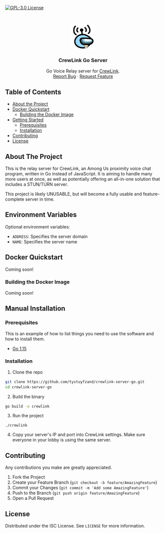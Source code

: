[![GPL-3.0 License][license-shield]][license-url]

<br />
<p align="center">
  <a href="https://github.com/tystuyfzand/crewlink-server-go">
    <img src="assets/images/logo.png" alt="Logo" width="80" height="80">
  </a>

<h3 align="center">CrewLink Go Server</h3>

  <p align="center">
    Go Voice Relay server for <a href="https://github.com/ottomated/crewlink">CrewLink</a>.
    <br />
    <a href="https://github.com/tystuyfzand/crewlink-server-go/issues">Report Bug</a>
    ·
    <a href="https://github.com/tystuyfzand/crewlink-server-go/issues">Request Feature</a>
  </p>
</p>



<!-- TABLE OF CONTENTS -->
## Table of Contents

* [About the Project](#about-the-project)
* [Docker Quickstart](#docker-quickstart)
    * [Building the Docker Image](#building-the-docker-image)
* [Getting Started](#getting-started)
    * [Prerequisites](#prerequisites)
    * [Installation](#installation)
* [Contributing](#contributing)
* [License](#license)



<!-- ABOUT THE PROJECT -->
## About The Project

This is the relay server for CrewLink, an Among Us proximity voice chat program, written in Go instead of JavaScript. It is aiming to handle many more users at once, as well as potentially offering an all-in-one solution that includes a STUN/TURN server.

This project is likely UNUSABLE, but will become a fully usable and feature-complete server in time.

## Environment Variables

Optional environment variables:

- `ADDRESS`: Specifies the server domain
- `NAME`: Specifies the server name

## Docker Quickstart

Coming soon!

### Building the Docker Image

Coming soon!

## Manual Installation

### Prerequisites

This is an example of how to list things you need to use the software and how to install them.
* [Go 1.15](https://golang.org/dl/)


### Installation

1. Clone the repo
```sh
git clone https://github.com/tystuyfzand/crewlink-server-go.git
cd crewlink-server-go
```
2. Build the binary
```sh
go build -o crewlink
```
3. Run the project
```JS
./crewlink
```
4. Copy your server's IP and port into CrewLink settings. Make sure everyone in your lobby is using the same server.

<!-- CONTRIBUTING -->
## Contributing

Any contributions you make are greatly appreciated.

1. Fork the Project
2. Create your Feature Branch (`git checkout -b feature/AmazingFeature`)
3. Commit your Changes (`git commit -m 'Add some AmazingFeature'`)
4. Push to the Branch (`git push origin feature/AmazingFeature`)
5. Open a Pull Request


## License

Distributed under the ISC License. See `LICENSE` for more information.

[license-shield]: https://img.shields.io/github/license/tystuyfzand/crewlink-server-go.svg?style=flat-square
[license-url]: https://github.com/tystuyfzand/crewlink-server-go/blob/master/LICENSE